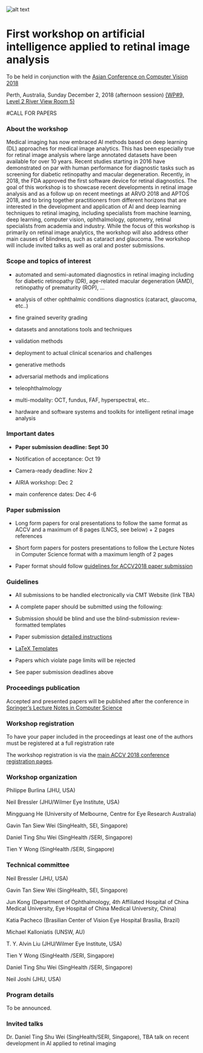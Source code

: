 ![alt text](https://resvirtualis.github.io/airia2018/AIRIA_4.png "Logo AIRIA")




# First workshop on artificial intelligence applied to retinal image analysis 


To be held 
in conjunction with the 
[Asian Conference on Computer Vision 2018](http://accv2018.net)

Perth, Australia, Sunday December 2, 2018 (afternoon session)
[(WP#9, Level 2 River View
Room 5)](http://accv2018.net/program/#workshops)

 

#CALL FOR PAPERS

### About the workshop

Medical imaging has now embraced AI methods based on deep learning (DL) approaches for medical image analytics. This has been especially true for retinal image analysis where large annotated datasets have been available for over 10 years. Recent studies starting in  2016 have demonstrated on par with human performance for diagnostic tasks such as screening for diabetic retinopathy and macular degeneration. Recently, in 2018, the FDA approved the first software device for retinal diagnostics. The goal of this workshop is to showcase recent developments in retinal image analysis and as a follow up on recent meetings at ARVO 2018 and APTOS 2018, and to bring together practitioners from different horizons that are interested in the development and application of AI and deep learning techniques to retinal imaging, including specialists from machine learning, deep learning, computer vision, ophthalmology, optometry, retinal specialists from academia and industry. While the focus of this workshop is primarily on retinal image analytics, the workshop will also address other main causes of blindness, such as cataract and glaucoma. The workshop will include invited talks as well as oral and poster submissions.

 

### Scope and topics of interest

- automated and semi-automated diagnostics in retinal imaging including for diabetic retinopathy (DR), age-related macular degeneration (AMD), retinopathy of prematurity (ROP), ...


- analysis of other ophthalmic conditions diagnostics (cataract, glaucoma, etc..)

- fine grained severity grading

- datasets and annotations tools and techniques

- validation methods

- deployment to actual clinical scenarios and challenges

- generative methods

- adversarial methods and implications

- teleophthalmology

- multi-modality: OCT, fundus, FAF, hyperspectral, etc..

- hardware and software systems and toolkits for intelligent retinal image analysis

 

 

### Important dates

- **Paper submission deadline:    Sept 30**  

- Notification of acceptance:   Oct 19

- Camera-ready deadline:     Nov 2

- AIRIA  workshop: Dec 2

- main conference dates: Dec 4-6

 

### Paper submission

- Long form papers for oral presentations to follow the same format as ACCV and a maximum of 8 pages (LNCS, see below) + 2 pages references

- Short form papers for posters presentations to follow the Lecture Notes in Computer Science format with a maximum length of 2 pages


- Paper format should follow  [guidelines for ACCV2018 paper submission](http://accv2018.net/call-for-papers/#guidelines)

### Guidelines 

- All submissions to be handled electronically via CMT Website (link TBA)

- A complete paper should be submitted using the following:

 - Submission should be blind and use the blind-submission review-formatted templates

 - Paper submission [detailed instructions](http://accv2018.net/wp-content/uploads/accv2018submission.pdf) 

 - [LaTeX Templates](https://aiaesthetics.github.io/accv2018kit.zip)


 - Papers which violate page limits will be rejected

- See paper submission deadlines above

### Proceedings publication ####

Accepted and presented papers will be published after the conference in [Springer’s Lecture Notes in Computer Science](https://www.springer.com/gp/computer-science/lncs?countryChanged=true)

### Workshop registration ####

To have your paper included in the proceedings at least one of the authors must be registered at a full registration rate

The workshop registration is via the [main ACCV 2018 conference registration pages](http://accv2018.net/attending/#_registration).

 

### Workshop organization

Philippe Burlina  (JHU, USA)

Neil Bressler (JHU/Wilmer Eye Institute, USA)

Mingguang He (University of Melbourne, Centre for Eye Research Australia)

Gavin Tan Siew Wei (SingHealth, SEI, Singapore)

Daniel Ting Shu Wei (SingHealth /SERI, Singapore)

Tien Y Wong (SingHealth /SERI, Singapore)

 

### Technical committee


Neil Bressler (JHU, USA)

Gavin Tan Siew Wei (SingHealth, SEI, Singapore)

Jun Kong (Department of Ophthalmology, 4th Affiliated Hospital of China Medical University, Eye Hospital of China Medical University, China)

Katia Pacheco (Brasilian Center of Vision Eye Hospital Brasília, Brazil)

Michael Kalloniatis (UNSW, AU)

T. Y. Alvin Liu (JHU/Wilmer Eye Institute, USA)

Tien Y Wong (SingHealth /SERI, Singapore)

Daniel Ting Shu Wei (SingHealth /SERI, Singapore)

Neil Joshi (JHU, USA)


### Program details


To be announced.

### Invited talks

Dr. Daniel Ting Shu Wei (SingHealth/SERI, Singapore), TBA talk on recent development in AI applied to retinal imaging
